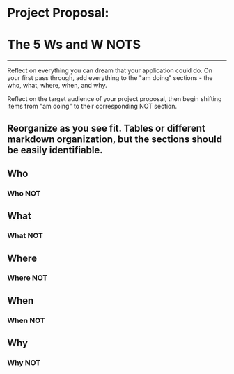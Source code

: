 # Project Proposal: 

# The 5 Ws and W NOTS
---
Reflect on everything you can dream that your application could do.  On your first pass through, add everything to the "am doing" sections - the who, what, where, when, and why.

Reflect on the target audience of your project proposal, then begin shifting items from "am doing" to their corresponding NOT section.

Reorganize as you see fit. Tables or different markdown organization, but the sections should be easily identifiable.
---

## Who

### Who NOT

## What

### What NOT

## Where

### Where NOT

## When

### When NOT

## Why

### Why NOT